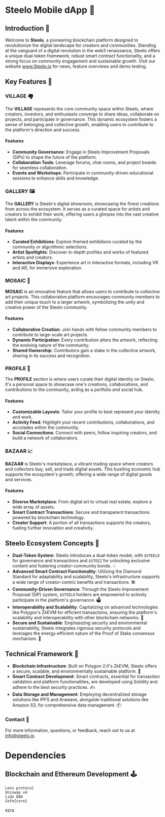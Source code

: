 # Steelo Mobile dApp 🚀

## Introduction 🌟

Welcome to **Steelo**, a pioneering blockchain platform designed to revolutionize the digital landscape for creators and communities. Standing at the vanguard of a digital revolution in the web3 renaissance, Steelo offers a unique dual-token framework, robust smart contract functionality, and a strong focus on community engagement and sustainable growth. Visit our website www.Steelo.io for news, feature overviews and demo testing.

## Key Features 🔑

### VILLAGE 🏘️

The **VILLAGE** represents the core community space within Steelo, where creators, investors, and enthusiasts converge to share ideas, collaborate on projects, and participate in governance. This dynamic ecosystem fosters a sense of belonging and collective growth, enabling users to contribute to the platform's direction and success.

#### Features
- **Community Governance**: Engage in Steelo Improvement Proposals (SIPs) to shape the future of the platform.
- **Collaboration Tools**: Leverage forums, chat rooms, and project boards for seamless collaboration.
- **Events and Workshops**: Participate in community-driven educational sessions to enhance skills and knowledge.

### GALLERY 🖼️

The **GALLERY** is Steelo's digital showroom, showcasing the finest creations from across the ecosystem. It serves as a curated space for artists and creators to exhibit their work, offering users a glimpse into the vast creative talent within the community.

#### Features
- **Curated Exhibitions**: Explore themed exhibitions curated by the community or algorithmic selections.
- **Artist Spotlights**: Discover in-depth profiles and works of featured artists and creators.
- **Interactive Displays**: Experience art in interactive formats, including VR and AR, for immersive exploration.

### MOSAIC 🧩

**MOSAIC** is an innovative feature that allows users to contribute to collective art projects. This collaborative platform encourages community members to add their unique touch to a larger artwork, symbolizing the unity and creative power of the Steelo community.

#### Features
- **Collaborative Creation**: Join hands with fellow community members to contribute to large-scale art projects.
- **Dynamic Participation**: Every contribution alters the artwork, reflecting the evolving nature of the community.
- **Shared Ownership**: Contributors gain a stake in the collective artwork, sharing in its success and recognition.

### PROFILE 📝

The **PROFILE** section is where users curate their digital identity on Steelo. It's a personal space to showcase one's creations, collaborations, and contributions to the community, acting as a portfolio and social hub.

#### Features
- **Customizable Layouts**: Tailor your profile to best represent your identity and work.
- **Activity Feed**: Highlight your recent contributions, collaborations, and accolades within the community.
- **Social Connections**: Connect with peers, follow inspiring creators, and build a network of collaborators.

### BAZAAR 📈

**BAZAAR** is Steelo's marketplace, a vibrant trading space where creators and collectors buy, sell, and trade digital assets. This bustling economic hub supports the ecosystem's growth, offering a wide range of digital goods and services.

#### Features
- **Diverse Marketplace**: From digital art to virtual real estate, explore a wide array of assets.
- **Smart Contract Transactions**: Secure and transparent transactions powered by blockchain technology.
- **Creator Support**: A portion of all transactions supports the creators, fueling further innovation and creativity.

## Steelo Ecosystem Concepts 📝

- **Dual-Token System**: Steelo introduces a dual-token model, with `$STEELO` for governance and transactions and `$STEEZ` for unlocking exclusive content and fostering creator-community bonds. 💡
- **Advanced Smart Contract Functionality**: Utilizing the Diamond Standard for adaptability and scalability, Steelo's infrastructure supports a wide range of creator-centric benefits and transactions. 🛠️
- **Community-Driven Governance**: Through the Steelo Improvement Proposal (SIP) system, `$STEELO` holders are empowered to actively participate in the platform's governance. 🗳️
- **Interoperability and Scalability**: Capitalizing on advanced technologies like Polygon's ZkEVM for efficient transactions, ensuring the platform's scalability and interoperability with other blockchain networks. 🔗
- **Secure and Sustainable**: Emphasizing security and environmental sustainability, Steelo integrates rigorous security protocols and leverages the energy-efficient nature of the Proof of Stake consensus mechanism. 🌱

## Technical Framework 🧩

- **Blockchain Infrastructure**: Built on Polygon 2.0's ZkEVM, Steelo offers a secure, scalable, and environmentally sustainable platform. 🔐
- **Smart Contract Development**: Smart contracts, essential for transaction validation and platform functionalities, are developed using Solidity and adhere to the best security practices. ✍️
- **Data Storage and Management**: Employing decentralized storage solutions like IPFS and Arweave, alongside traditional solutions like Amazon S3, for comprehensive data management. 📦

### Contact 📧

For more information, questions, or feedback, reach out to us at [info@steelo.io](mailto:info@steelo.io).

# Dependencies

## Blockchain and Ethereum Development 🕹️

    Lens protocol
    Uniswap v4
    Lido DAO
    Safe{core}

ezra
